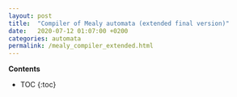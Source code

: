 ```yaml
---
layout: post
title:  "Compiler of Mealy automata (extended final version)"
date:   2020-07-12 01:07:00 +0200
categories: automata
permalink: /mealy_compiler_extended.html
---
```

**Contents**
* TOC
{:toc}

